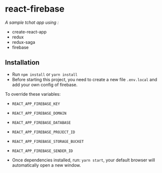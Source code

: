# react-firebase

_A sample tchat app using :_

- create-react-app
- redux
- redux-saga
- firebase

## Installation

- Run `npm install` or `yarn install`
- Before starting this project, you need to create a new file `.env.local` and add your own config of firebase.

To override these variables:


- `REACT_APP_FIREBASE_KEY`
- `REACT_APP_FIREBASE_DOMAIN`
- `REACT_APP_FIREBASE_DATABASE`
- `REACT_APP_FIREBASE_PROJECT_ID`
- `REACT_APP_FIREBASE_STORAGE_BUCKET`
- `REACT_APP_FIREBASE_SENDER_ID`

- Once dependencies installed, run: `yarn start`, your default browser will automatically open a new window.
